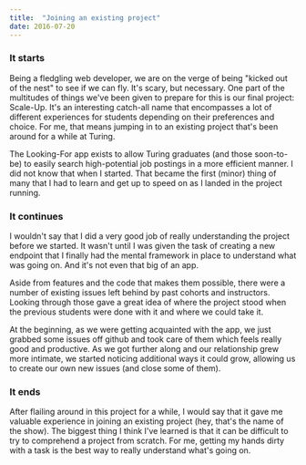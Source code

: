 ```yaml
---
title:  "Joining an existing project"
date: 2016-07-20
---
```


### It starts

Being a fledgling web developer, we are on the verge of being "kicked out of the nest" to see if we can fly. It's scary, but necessary. One part of the multitudes of things we've been given to prepare for this is our final project: Scale-Up. It's an interesting catch-all name that encompasses a lot of different experiences for students depending on their preferences and choice. For me, that means jumping in to an existing project that's been around for a while at Turing.

The Looking-For app exists to allow Turing graduates (and those soon-to-be) to easily search high-potential job postings in a more efficient manner. I did not know that when I started. That became the first (minor) thing of many that I had to learn and get up to speed on as I landed in the project running.

### It continues

I wouldn't say that I did a very good job of really understanding the project before we started. It wasn't until I was given the task of creating a new endpoint that I finally had the mental framework in place to understand what was going on. And it's not even that big of an app.

Aside from features and the code that makes them possible, there were a number of existing issues left behind by past cohorts and instructors. Looking through those gave a great idea of where the project stood when the previous students were done with it and where we could take it.

At the beginning, as we were getting acquainted with the app, we just grabbed some issues off github and took care of them which feels really good and productive. As we got further along and our relationship grew more intimate, we started noticing additional ways it could grow, allowing us to create our own new issues (and close some of them).

### It ends

After flailing around in this project for a while, I would say that it gave me valuable experience in joining an existing project (hey, that's the name of the show). The biggest thing I think I've learned is that it can be difficult to try to comprehend a project from scratch. For me, getting my hands dirty with a task is the best way to really understand what's going on.
